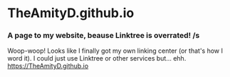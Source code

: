 # TheAmityD.github.io
### A page to my website, beause Linktree is overrated! /s
Woop-woop! Looks like I finally got my own linking center (or that's how I word it).
I could just use Linktree or other services but... ehh.
https://TheAmityD.github.io
